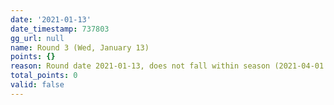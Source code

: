 ```yaml
---
date: '2021-01-13'
date_timestamp: 737803
gg_url: null
name: Round 3 (Wed, January 13)
points: {}
reason: Round date 2021-01-13, does not fall within season (2021-04-01 to 2021-10-01)
total_points: 0
valid: false
---
```


